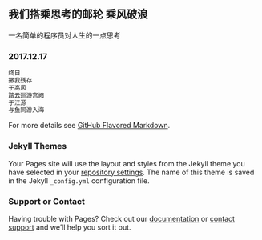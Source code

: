 ## 我们搭乘思考的邮轮 乘风破浪

一名简单的程序员对人生的一点思考


### 2017.12.17

```markdown
终日
撒我残存
于高风
踏云巡游宫阙
于江源
与鱼同游入海
```

For more details see [GitHub Flavored Markdown](https://guides.github.com/features/mastering-markdown/).

### Jekyll Themes

Your Pages site will use the layout and styles from the Jekyll theme you have selected in your [repository settings](https://github.com/venbill/venbill.github.io/settings). The name of this theme is saved in the Jekyll `_config.yml` configuration file.

### Support or Contact

Having trouble with Pages? Check out our [documentation](https://help.github.com/categories/github-pages-basics/) or [contact support](https://github.com/contact) and we’ll help you sort it out.

